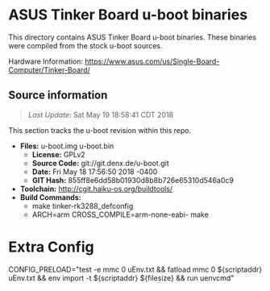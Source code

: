 ASUS Tinker Board u-boot binaries
===================

This directory contains ASUS Tinker Board u-boot binaries.
These binaries were compiled from the stock u-boot sources.

Hardware Information: <https://www.asus.com/us/Single-Board-Computer/Tinker-Board/>

Source information
-------------
> *Last Update:* Sat May 19 18:58:41 CDT 2018

This section tracks the u-boot revision within this repo.

* **Files:**  u-boot.img u-boot.bin
  * **License:** GPLv2
  * **Source Code:** git://git.denx.de/u-boot.git
  * **Date:** Fri May 18 17:56:50 2018 -0400
  * **GIT Hash:** 855ff8e6dd58b01930d8b8b726e65310d546a0c9
* **Toolchain:** http://cgit.haiku-os.org/buildtools/
* **Build Commands:**
  * make tinker-rk3288_defconfig
  * ARCH=arm CROSS_COMPILE=arm-none-eabi- make

# Extra Config
CONFIG_PRELOAD="test -e mmc 0 uEnv.txt && fatload mmc 0 ${scriptaddr} uEnv.txt && env import -t ${scriptaddr} ${filesize} && run uenvcmd"
